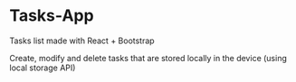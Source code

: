 # Tasks-App

Tasks list made with React + Bootstrap

Create, modify and delete tasks that are stored locally in the device (using local storage API)
